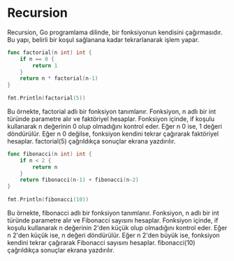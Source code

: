 # Recursion

Recursion, Go programlama dilinde, bir fonksiyonun kendisini çağırmasıdır. Bu yapı, belirli bir koşul sağlanana kadar tekrarlanarak işlem yapar.

```go
func factorial(n int) int {
    if n == 0 {
        return 1
    }
    return n * factorial(n-1)
}
​
fmt.Println(factorial(5))
```

Bu örnekte, factorial adlı bir fonksiyon tanımlanır. Fonksiyon, n adlı bir int türünde parametre alır ve faktöriyel hesaplar. Fonksiyon içinde, if koşulu kullanarak n değerinin 0 olup olmadığını kontrol eder. Eğer n 0 ise, 1 değeri döndürülür. Eğer n 0 değilse, fonksiyon kendini tekrar çağırarak faktöriyel hesaplar. factorial(5) çağrıldıkça sonuçlar ekrana yazdırılır.

```go
func fibonacci(n int) int {
    if n < 2 {
        return n
    }
    return fibonacci(n-1) + fibonacci(n-2)
}
​
fmt.Println(fibonacci(10))
```

Bu örnekte, fibonacci adlı bir fonksiyon tanımlanır. Fonksiyon, n adlı bir int türünde parametre alır ve Fibonacci sayısını hesaplar. Fonksiyon içinde, if koşulu kullanarak n değerinin 2'den küçük olup olmadığını kontrol eder. Eğer n 2'den küçük ise, n değeri döndürülür. Eğer n 2'den büyük ise, fonksiyon kendini tekrar çağırarak Fibonacci sayısını hesaplar. fibonacci(10) çağrıldıkça sonuçlar ekrana yazdırılır.
